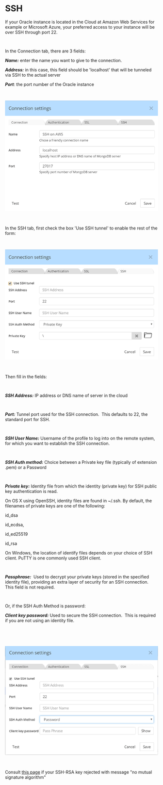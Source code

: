 # SSH

If your Oracle instance is located in the Cloud at Amazon Web Services for example or Microsoft Azure, your preferred access to your instance will be over SSH through port 22.

&nbsp;

In the Connection tab, there are 3 fields:

***Name:*** enter the name you want to give to the connection.

***Address:*** in this case, this field should be 'localhost' that will be tunneled via SSH to the actual server

***Port***: the port number of the Oracle instance

&nbsp;

![reverse-engineering - MongoDB - SSH connection](<lib/RE%20-%20MongoDB%20-%20SSH%20connection.png>)

&nbsp;

In the SSH tab, first check the box 'Use SSH tunnel' to enable the rest of the form:

&nbsp;

![Reverse-Engineering - MongoDB - SSH w Private Key](<lib/RE%20-%20MongoDB%20-%20SSH%20w%20Private%20Key.png>)

&nbsp;

Then fill in the fields:

&nbsp;

***SSH Address:*** IP address or DNS name of server in the cloud

&nbsp;

***Port:*** Tunnel port used for the SSH connection.&nbsp; This defaults to 22, the standard port for SSH.

&nbsp;

***SSH User Name:*** Username of the profile to log into on the remote system, for which you want to establish the SSH connection.

&nbsp;

***SSH Auth method:*** Choice between a Private key file (typically of extension .pem) or a Password

&nbsp;

***Private key:*** Identity file from which the identity (private key) for SSH public key authentication is read.

On OS X using OpenSSH, identity files are found in ~/.ssh. By default, the filenames of private keys are one of the following:

id\_dsa

id\_ecdsa,

id\_ed25519

id\_rsa

On Windows, the location of identify files depends on your choice of SSH client. PuTTY is one commonly used SSH client.

&nbsp;

***Passphrase:***&nbsp; Used to decrypt your private keys (stored in the specified identity file), providing an extra layer of security for an SSH connection. This field is not required.

&nbsp;

Or, if the SSH Auth Method is password:

***Client key password:*** Used to secure the SSH connection.&nbsp; This is required if you are not using an identity file.

&nbsp;

&nbsp;

![Reverse-Engineering - MongoDB - SSH w Password](<lib/RE%20-%20MongoDB%20-%20SSH%20w%20Password.png>)

&nbsp;

Consult [this page](<SSH-RSAkeyrejectedwithmessagenom.md>) if your SSH-RSA key rejected with message "no mutual signature algorithm"

